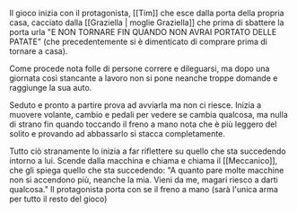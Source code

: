 Il gioco inizia con il protagonista, [[Tim]] che esce dalla porta della propria casa, cacciato dalla [[Graziella | moglie Graziella]] che prima di sbattere la porta urla "E NON TORNARE FIN QUANDO NON AVRAI PORTATO DELLE PATATE" (che precedentemente si è dimenticato di comprare prima di tornare a casa).

Come procede nota folle di persone correre e dileguarsi, ma dopo una giornata così stancante a lavoro non si pone neanche troppe domande e raggiunge la sua auto.

Seduto e pronto a partire prova ad avviarla ma non ci riesce. Inizia a muovere volante, cambio e pedali per vedere se cambia qualcosa, ma nulla di strano fin quando toccando il freno a mano nota che è più leggero del solito e provando ad abbassarlo si stacca completamente.

Tutto ciò stranamente lo inizia a far riflettere su quello che sta succedendo intorno a lui.
Scende dalla macchina e chiama e chiama il [[Meccanico]], che gli spiega quello che sta succedendo:
"A quanto pare molte macchine non si accendono più, neanche la mia. Vieni da me, magari riesco a darti qualcosa."
Il protagonista porta con se il freno a mano (sarà l'unica arma per tutto il resto del gioco)